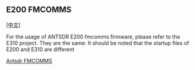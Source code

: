 ## E200 FMCOMMS
[[中文]](../../../cn/device_and_usage_manual/ANTSDR_E_Series_Module/ANTSDR_E200_Reference_Manual/AntsdrE200_fmcomms_cn.html)

For the usage of ANTSDR E200 fmcomms firmware, please refer to the E310 project. They are the same: It should be noted that the startup files of E200 and E310 are different

[Antsdr FMCOMMS](../ANTSDR_E310_Reference_Manual/AntsdrE310_fmcomms.md)